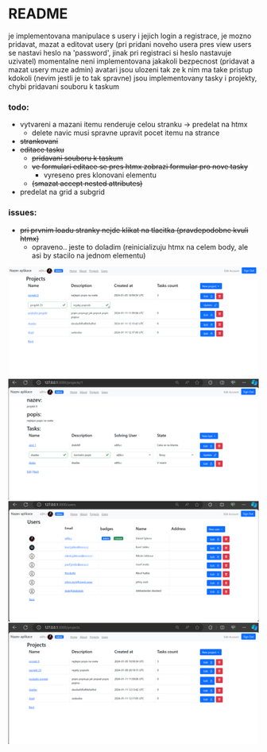 # README

je implementovana manipulace s usery i jejich login a registrace,
je mozno pridavat, mazat a editovat usery
(pri pridani noveho usera pres view users se nastavi heslo na 'password', jinak pri registraci si heslo nastavuje uzivatel)
momentalne neni implementovana jakakoli bezpecnost (pridavat a mazat usery muze admin)
avatari jsou ulozeni tak ze k nim ma take pristup kdokoli (nevim jestli je to tak spravne)
jsou implementovany tasky i projekty, chybi pridavani souboru k taskum

### todo:  
- vytvareni a mazani itemu renderuje celou stranku -> predelat na htmx
  - delete navic musi spravne upravit pocet itemu na strance
- ~~strankovani~~
- ~~editace tasku~~
  - ~~pridavani souboru k taskum~~
  - ~~ve formulari editace se pres htmx zobrazi formular pro nove tasky~~
    - vyreseno pres klonovani elementu
  - ~~(smazat accept nested attributes)~~
- predelat na grid a subgrid

### issues:
- ~~pri prvnim loadu stranky nejde klikat na tlacitka (pravdepodobne kvuli htmx)~~
  - opraveno.. jeste to doladim (reinicializuju htmx na celem body, ale asi by stacilo na jednom elementu)

![Screenshot Users](screenshots/screenshot%20(4).png)
![Screenshot2 Users](screenshots/screenshot%20(1).png)
![Screenshot Users](screenshots/screenshot%20(2).png)
![Screenshot Users](screenshots/screenshot%20(3).png)